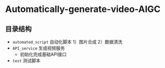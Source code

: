 # Automatically-generate-video-AIGC

## 目录结构
- `automated_script` 自动化脚本 1）图片合成 2）数据清洗
- `API_service` 生成视频服务
  - 初始化完成基础API接口
- `test` 测试脚本

